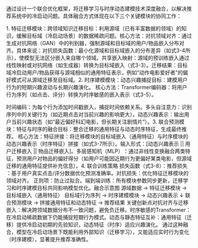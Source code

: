 通过设计一个联合优化框架，将迁移学习与时序动态建模技术深度融合，以解决推荐系统中的冷启动问题。具体融合方式体现在以下三个关键模块的协同工作：

​1. 特征迁移模块：跨领域知识迁移
​目标：利用源域（已有丰富数据的领域）的知识，缓解目标域（冷启动场景）的数据稀疏问题。
​核心方法：
​对抗领域对齐：通过生成对抗网络（GAN）中的判别器，强制源域和目标域的用户/物品嵌入分布对齐。具体来说：
​对抗损失函数：最小化源域和目标域嵌入的分布差异（如式3-4所示），使模型无法区分嵌入来自哪个领域。
​共享嵌入映射：源域的预训练嵌入通过线性映射或对抗网络（如生成器）转换为目标域嵌入（式3-3）。
​迁移结果：目标域冷启动用户/物品获得与源域相似的通用特征表示，例如“动作电影爱好者”的偏好模式可从源域迁移至目标域。
​2. 时序建模模块：动态兴趣捕捉
​目标：建模用户行为的短期兴趣波动与长期兴趣演化。
​核心方法：
​Transformer编码器：将用户行为序列（如点击、评分）转换为时序敏感的嵌入表示（式3-5）。

​时间编码：为每个行为添加时间戳嵌入，捕捉时间依赖关系。
​多头自注意力：识别序列中的关键行为（如近期点击对当前兴趣的影响更大）。
​动态兴趣表示：输出用户当前兴趣状态（如“最近偏好科幻电影，但长期关注剧情片”）。
​3. 联合预测模块：特征与时序的融合
​目标：整合迁移的通用特征与动态时序特征，生成最终推荐。
​核心方法：
​特征拼接：将迁移模块的目标域嵌入（通用特征）与时序模块的动态兴趣表示（时序特征）拼接（如式3-7所示）。
​输入形式：[动态兴趣表示 || 用户迁移嵌入 || 物品迁移嵌入]。
​多层感知机（MLP）​：通过非线性变换融合两类特征，预测用户对物品的偏好得分（如用户可能因近期行为更偏好某类电影，但源域迁移的通用特征提供补充信息）。
​4. 联合训练策略
​损失函数​（式3-8）：
​推荐损失​：基于用户真实点击/评分数据优化预测准确率。
​对抗损失：优化特征迁移模块的领域对齐。
​正则项​：防止过拟合。
​端到端训练：所有模块参数同步更新，迁移学习和时序建模目标共同影响模型优化。
​融合示意图
源域数据 → 特征迁移模块 → 目标域嵌入（通用特征）
目标域行为序列 → 时序建模模块 → 动态兴趣表示
                          ↓
联合预测模块 → 拼接通用特征和动态特征 → 推荐结果
​关键创新点
​对抗对齐与迁移嵌入：解决跨领域数据分布不一致问题，避免负迁移。
​时序敏感的Transformer：在冷启动稀疏数据下仍能捕捉短期行为模式。
​动态与静态特征互补：通用特征（迁移）提供冷启动初期的先验知识，动态特征（时序）适应兴趣演化。
通过这种融合，模型在冷启动场景下既能利用外部知识（迁移学习），又能适应实时行为变化（时序建模），显著提升推荐准确性。
